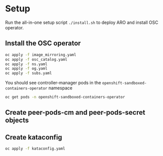 # Setup

Run the all-in-one setup script `./install.sh` to deploy ARO
and install OSC operator.

## Install the OSC operator

```sh
oc apply -f image_mirroring.yaml
oc apply -f osc_catalog.yaml
oc apply -f ns.yaml
oc apply -f og.yaml
oc apply -f subs.yaml
```

You should see controller-manager pods in the `openshift-sandboxed-containers-operator` namespace

```sh
oc get pods -n openshift-sandboxed-containers-operator
```

## Create peer-pods-cm and peer-pods-secret objects


## Create kataconfig

```sh
oc apply -f kataconfig.yaml
```
